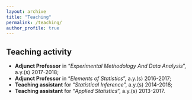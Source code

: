 ```yaml
---
layout: archive
title: "Teaching"
permalink: /teaching/
author_profile: true
---
```


## Teaching activity
- **Adjunct Professor** in “*Experimental Methodology And Data Analysis*”, a.y.(s) 2017-2018;
- **Adjunct Professor** in “*Elements of Statistics*”, a.y.(s) 2016-2017;
- **Teaching assistant** for “*Statistical Inference*”, a.y.(s) 2014-2018;
- **Teaching assistant** for “*Applied Statistics*”, a.y.(s) 2013-2017.
